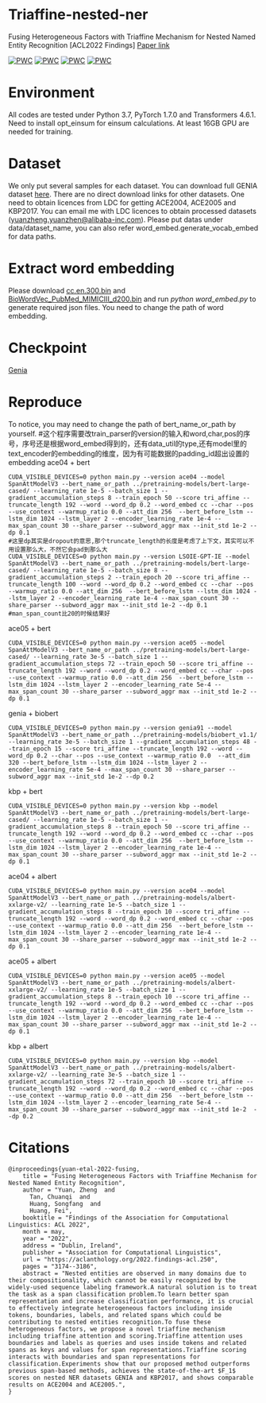 # Triaffine-nested-ner
Fusing Heterogeneous Factors with Triaffine Mechanism for Nested Named Entity Recognition [ACL2022 Findings] [Paper link](https://arxiv.org/abs/2110.07480)

[![PWC](https://img.shields.io/endpoint.svg?url=https://paperswithcode.com/badge/fusing-heterogeneous-factors-with-triaffine/nested-named-entity-recognition-on-ace-2004)](https://paperswithcode.com/sota/nested-named-entity-recognition-on-ace-2004?p=fusing-heterogeneous-factors-with-triaffine)
[![PWC](https://img.shields.io/endpoint.svg?url=https://paperswithcode.com/badge/fusing-heterogeneous-factors-with-triaffine/nested-named-entity-recognition-on-ace-2005)](https://paperswithcode.com/sota/nested-named-entity-recognition-on-ace-2005?p=fusing-heterogeneous-factors-with-triaffine)
[![PWC](https://img.shields.io/endpoint.svg?url=https://paperswithcode.com/badge/fusing-heterogeneous-factors-with-triaffine/nested-named-entity-recognition-on-genia)](https://paperswithcode.com/sota/nested-named-entity-recognition-on-genia?p=fusing-heterogeneous-factors-with-triaffine)
[![PWC](https://img.shields.io/endpoint.svg?url=https://paperswithcode.com/badge/fusing-heterogeneous-factors-with-triaffine/nested-named-entity-recognition-on-tac-kbp)](https://paperswithcode.com/sota/nested-named-entity-recognition-on-tac-kbp?p=fusing-heterogeneous-factors-with-triaffine)


# Environment
All codes are tested under Python 3.7, PyTorch 1.7.0 and Transformers 4.6.1.
Need to install opt_einsum for einsum calculations.
At least 16GB GPU are needed for training.

# Dataset
We only put several samples for each dataset.
You can download full GENIA dataset [here](https://drive.google.com/file/d/1i37ZmJAofKXuOJbq1nG5kqPTM081WfXQ/view?usp=sharing).
There are no direct download links for other datasets.
One need to obtain licences from LDC for getting ACE2004, ACE2005 and KBP2017.
You can email me with LDC licences to obtain processed datasets (yuanzheng.yuanzhen@alibaba-inc.com). 
Please put datas under data/dataset_name, you can also refer word_embed.generate_vocab_embed for data paths.

# Extract word embedding
Please download [cc.en.300.bin](https://dl.fbaipublicfiles.com/fasttext/vectors-crawl/cc.en.300.bin.gz) and [BioWordVec_PubMed_MIMICIII_d200.bin](https://ftp.ncbi.nlm.nih.gov/pub/lu/Suppl/BioSentVec/BioWordVec_PubMed_MIMICIII_d200.bin) and run *python word_embed.py* to generate required json files. You need to change the path of word embedding.

# Checkpoint
[Genia](https://drive.google.com/file/d/1JpQF1LH4lM0eAjR0Asai3nwhq0H6qUDk/view?usp=share_link)

# Reproduce
To notice, you may need to change the path of bert_name_or_path by yourself.
#这个程序需要改train_parser的version的输入和word,char,pos的序号，序号还是根据word_embed得到的，还有data_util的type,还有model里的text_encoder的embedding的维度，因为有可能数据的padding_id超出设置的embedding
ace04 + bert
```shell
CUDA_VISIBLE_DEVICES=0 python main.py --version ace04 --model SpanAttModelV3 --bert_name_or_path ../pretraining-models/bert-large-cased/ --learning_rate 1e-5 --batch_size 1 --gradient_accumulation_steps 8 --train_epoch 50 --score tri_affine --truncate_length 192 --word --word_dp 0.2 --word_embed cc --char --pos --use_context --warmup_ratio 0.0 --att_dim 256  --bert_before_lstm --lstm_dim 1024 --lstm_layer 2 --encoder_learning_rate 1e-4 --max_span_count 30 --share_parser --subword_aggr max --init_std 1e-2 --dp 0.1
#这里dp其实是dropout的意思,那个truncate_length的长度是考虑了上下文，其实可以不用设置那么大，不然它会pad到那么大
CUDA_VISIBLE_DEVICES=0 python main.py --version LSOIE-GPT-IE --model SpanAttModelV3 --bert_name_or_path ../pretraining-models/bert-large-cased/ --learning_rate 1e-5 --batch_size 8 --gradient_accumulation_steps 2 --train_epoch 20 --score tri_affine --truncate_length 100 --word --word_dp 0.2 --word_embed cc --char --pos --warmup_ratio 0.0 --att_dim 256  --bert_before_lstm --lstm_dim 1024 --lstm_layer 2 --encoder_learning_rate 1e-4 --max_span_count 30 --share_parser --subword_aggr max --init_std 1e-2 --dp 0.1    #man_span_count比20的时候结果好

```

ace05 + bert
```shell
CUDA_VISIBLE_DEVICES=0 python main.py --version ace05 --model SpanAttModelV3 --bert_name_or_path ../pretraining-models/bert-large-cased/ --learning_rate 3e-5 --batch_size 1 --gradient_accumulation_steps 72 --train_epoch 50 --score tri_affine --truncate_length 192 --word --word_dp 0.2 --word_embed cc --char --pos --use_context --warmup_ratio 0.0 --att_dim 256  --bert_before_lstm --lstm_dim 1024 --lstm_layer 2 --encoder_learning_rate 5e-4 --max_span_count 30 --share_parser --subword_aggr max --init_std 1e-2 --dp 0.1
```

genia + biobert
```shell
CUDA_VISIBLE_DEVICES=0 python main.py --version genia91 --model SpanAttModelV3 --bert_name_or_path ../pretraining-models/biobert_v1.1/ --learning_rate 3e-5 --batch_size 1 --gradient_accumulation_steps 48 --train_epoch 15 --score tri_affine --truncate_length 192 --word --word_dp 0.2 --char --pos --use_context --warmup_ratio 0.0  --att_dim 320 --bert_before_lstm --lstm_dim 1024 --lstm_layer 2 --encoder_learning_rate 5e-4 --max_span_count 30 --share_parser --subword_aggr max --init_std 1e-2 --dp 0.2
```

kbp + bert
```shell
CUDA_VISIBLE_DEVICES=0 python main.py --version kbp --model SpanAttModelV3 --bert_name_or_path ../pretraining-models/bert-large-cased/ --learning_rate 1e-5 --batch_size 1 --gradient_accumulation_steps 8 --train_epoch 50 --score tri_affine --truncate_length 192 --word --word_dp 0.2 --word_embed cc --char --pos --use_context --warmup_ratio 0.0 --att_dim 256  --bert_before_lstm --lstm_dim 1024 --lstm_layer 2 --encoder_learning_rate 1e-4 --max_span_count 30 --share_parser --subword_aggr max --init_std 1e-2 --dp 0.1
```

ace04 + albert
```shell
CUDA_VISIBLE_DEVICES=0 python main.py --version ace04 --model SpanAttModelV3 --bert_name_or_path ../pretraining-models/albert-xxlarge-v2/ --learning_rate 1e-5 --batch_size 1 --gradient_accumulation_steps 8 --train_epoch 10 --score tri_affine --truncate_length 192 --word --word_dp 0.2 --word_embed cc --char --pos --use_context --warmup_ratio 0.0 --att_dim 256  --bert_before_lstm --lstm_dim 1024 --lstm_layer 2 --encoder_learning_rate 1e-4 --max_span_count 30 --share_parser --subword_aggr max --init_std 1e-2 --dp 0.1
```

ace05 + albert
```shell
CUDA_VISIBLE_DEVICES=0 python main.py --version ace05 --model SpanAttModelV3 --bert_name_or_path ../pretraining-models/albert-xxlarge-v2/ --learning_rate 1e-5 --batch_size 1 --gradient_accumulation_steps 8 --train_epoch 10 --score tri_affine --truncate_length 192 --word --word_dp 0.2 --word_embed cc --char --pos --use_context --warmup_ratio 0.0 --att_dim 256  --bert_before_lstm --lstm_dim 1024 --lstm_layer 2 --encoder_learning_rate 1e-4 --max_span_count 30 --share_parser --subword_aggr max --init_std 1e-2 --dp 0.1
```

kbp + albert
```shell
CUDA_VISIBLE_DEVICES=0 python main.py --version kbp --model SpanAttModelV3 --bert_name_or_path ../pretraining-models/albert-xxlarge-v2/ --learning_rate 3e-5 --batch_size 1 --gradient_accumulation_steps 72 --train_epoch 10 --score tri_affine --truncate_length 192 --word --word_dp 0.2 --word_embed cc --char --pos --use_context --warmup_ratio 0.0 --att_dim 256  --bert_before_lstm --lstm_dim 1024 --lstm_layer 2 --encoder_learning_rate 5e-4 --max_span_count 30 --share_parser --subword_aggr max --init_std 1e-2  --dp 0.2
```

# Citations
```
@inproceedings{yuan-etal-2022-fusing,
    title = "Fusing Heterogeneous Factors with Triaffine Mechanism for Nested Named Entity Recognition",
    author = "Yuan, Zheng  and
      Tan, Chuanqi  and
      Huang, Songfang  and
      Huang, Fei",
    booktitle = "Findings of the Association for Computational Linguistics: ACL 2022",
    month = may,
    year = "2022",
    address = "Dublin, Ireland",
    publisher = "Association for Computational Linguistics",
    url = "https://aclanthology.org/2022.findings-acl.250",
    pages = "3174--3186",
    abstract = "Nested entities are observed in many domains due to their compositionality, which cannot be easily recognized by the widely-used sequence labeling framework.A natural solution is to treat the task as a span classification problem.To learn better span representation and increase classification performance, it is crucial to effectively integrate heterogeneous factors including inside tokens, boundaries, labels, and related spans which could be contributing to nested entities recognition.To fuse these heterogeneous factors, we propose a novel triaffine mechanism including triaffine attention and scoring.Triaffine attention uses boundaries and labels as queries and uses inside tokens and related spans as keys and values for span representations.Triaffine scoring interacts with boundaries and span representations for classification.Experiments show that our proposed method outperforms previous span-based methods, achieves the state-of-the-art $F_1$ scores on nested NER datasets GENIA and KBP2017, and shows comparable results on ACE2004 and ACE2005.",
}
```
